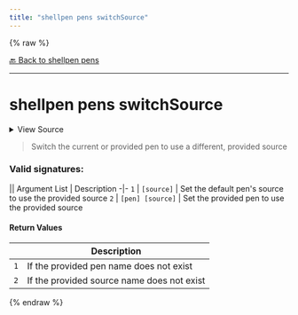 ```yaml
---
title: "shellpen pens switchSource"
---
```


{% raw %}





[🔙 Back to shellpen pens](/api/shellpen/pens)

---







<!-- Todo, if there are no subcommands under the child commands, use a smaller heading size -->

# shellpen pens switchSource



<details>
  <summary>View Source</summary>

{% endraw %}
{% highlight sh %}

if [ $# -eq 1 ]
then
  # "default" should be '0' but it could be deleted (once we provide that functionality)
  local __shellpen__pens_switchSource_penIndex=''
  if ! shellpen -- getPenIndex "default" - __shellpen__pens_switchSource_penIndex
  then
    shellpen -- errors argumentError '%s\n%s' "Pen not found: 'default'" "Command: shellpen ${__shellpen__originalCliCommands[*]}"
    return 1
  else
    if shellpen sources exists "$1"
    then
      _SHELLPEN_PEN_SOURCES["$__shellpen__pens_switchSource_penIndex"]="$1"
    else
      shellpen -- errors argumentError '%s\n%s' "Source '$1' does not exist" "Command: shellpen ${__shellpen__originalCliCommands[*]}"
      return 2
    fi
  fi
elif [ $# -eq 2 ]
then
  local __shellpen__pens_switchSource_penIndex=''
  if ! shellpen -- getPenIndex "$1" - __shellpen__pens_switchSource_penIndex
  then
    shellpen -- errors argumentError '%s\n%s' "Pen not found: '$1'" "Command: shellpen ${__shellpen__originalCliCommands[*]}"
    return 1
  else
    if shellpen sources exists "$2"
    then
      _SHELLPEN_PEN_SOURCES["$__shellpen__pens_switchSource_penIndex"]="$2"
    else
      shellpen -- errors argumentError '%s\n%s' "Source '$2' does not exist" "Command: shellpen ${__shellpen__originalCliCommands[*]}"
      return 2
    fi
  fi
fi
{% endhighlight %}
{% raw %}

</details>



> Switch the current or provided pen to use a different, provided source

### Valid signatures:

|| Argument List | Description
-|-
`1` | `[source]` | Set the default pen's source to use the provided source
`2` | `[pen] [source]` | Set the provided pen to use the provided source





#### Return Values

| | Description |
|-|-------------|
| `1` | If the provided pen name does not exist |
| `2` | If the provided source name does not exist |





  
{% endraw %}
